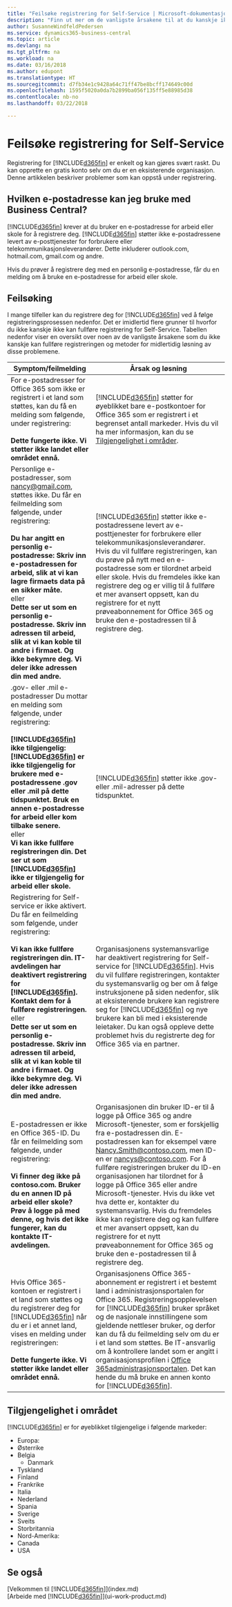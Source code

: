 ```yaml
---
title: "Feilsøke registrering for Self-Service | Microsoft-dokumentasjon"
description: "Finn ut mer om de vanligste årsakene til at du kanskje ikke kan fullføre registreringen for Business Central og hvordan du kan løse dem."
author: SusanneWindfeldPedersen
ms.service: dynamics365-business-central
ms.topic: article
ms.devlang: na
ms.tgt_pltfrm: na
ms.workload: na
ms.date: 03/16/2018
ms.author: edupont
ms.translationtype: HT
ms.sourcegitcommit: d7fb34e1c9428a64c71ff47be8bcff174649c00d
ms.openlocfilehash: 1595f5020a0da7b2899ba056f135ff5e88985d38
ms.contentlocale: nb-no
ms.lasthandoff: 03/22/2018

---
```

# <a name="troubleshooting-self-service-sign-up"></a>Feilsøke registrering for Self-Service
Registrering for [!INCLUDE[d365fin](includes/d365fin_md.md)] er enkelt og kan gjøres svært raskt. Du kan opprette en gratis konto selv om du er en eksisterende organisasjon. Denne artikkelen beskriver problemer som kan oppstå under registrering.

## <a name="what-email-address-can-i-use-with-business-central"></a>Hvilken e-postadresse kan jeg bruke med Business Central?
[!INCLUDE[d365fin](includes/d365fin_md.md)] krever at du bruker en e-postadresse for arbeid eller skole for å registrere deg. [!INCLUDE[d365fin](includes/d365fin_md.md)] støtter ikke e-postadressene levert av e-posttjenester for forbrukere eller telekommunikasjonsleverandører. Dette inkluderer outlook.com, hotmail.com, gmail.com og andre.

Hvis du prøver å registrere deg med en personlig e-postadresse, får du en melding om å bruke en e-postadresse for arbeid eller skole.

## <a name="troubleshooting"></a>Feilsøking
I mange tilfeller kan du registrere deg for [!INCLUDE[d365fin](includes/d365fin_md.md)] ved å følge registreringsprosessen nedenfor. Det er imidlertid flere grunner til hvorfor du ikke kanskje ikke kan fullføre registrering for Self-Service. Tabellen nedenfor viser en oversikt over noen av de vanligste årsakene som du ikke kanskje kan fullføre registreringen og metoder for midlertidig løsning av disse problemene.

| Symptom/feilmelding | Årsak og løsning |
| --- | --- |
| For e-postadresser for Office 365 som ikke er registrert i et land som støttes, kan du få en melding som følgende, under registrering:<br /><br />**Dette fungerte ikke. Vi støtter ikke landet eller området ennå.** |[!INCLUDE[d365fin](includes/d365fin_md.md)] støtter for øyeblikket bare e-postkontoer for Office 365 som er registrert i et begrenset antall markeder. Hvis du vil ha mer informasjon, kan du se [Tilgjengelighet i områder](#regional-availability). |
| Personlige e-postadresser, som nancy@gmail.com, støttes ikke. Du får en feilmelding som følgende, under registrering:<br /><br />**Du har angitt en personlig e-postadresse: Skriv inn e-postadressen for arbeid, slik at vi kan lagre firmaets data på en sikker måte.**<br> eller <br> **Dette ser ut som en personlig e-postadresse. Skriv inn adressen til arbeid, slik at vi kan koble til andre i firmaet. Og ikke bekymre deg. Vi deler ikke adressen din med andre.** |[!INCLUDE[d365fin](includes/d365fin_md.md)] støtter ikke e-postadressene levert av e-posttjenester for forbrukere eller telekommunikasjonsleverandører. Hvis du vil fullføre registreringen, kan du prøve på nytt med en e-postadresse som er tilordnet arbeid eller skole. Hvis du fremdeles ikke kan registrere deg og er villig til å fullføre et mer avansert oppsett, kan du registrere for et nytt prøveabonnement for Office 365 og bruke den e-postadressen til å registrere deg. |
| .gov- eller .mil e-postadresser Du mottar en melding som følgende, under registrering:<br /><br />**[!INCLUDE[d365fin](includes/d365fin_md.md)] ikke tilgjengelig: [!INCLUDE[d365fin](includes/d365fin_md.md)] er ikke tilgjengelig for brukere med e-postadressene .gov eller .mil på dette tidspunktet. Bruk en annen e-postadresse for arbeid eller kom tilbake senere.** <br>eller <br>**Vi kan ikke fullføre registreringen din. Det ser ut som [!INCLUDE[d365fin](includes/d365fin_md.md)] ikke er tilgjengelig for arbeid eller skole.** |[!INCLUDE[d365fin](includes/d365fin_md.md)] støtter ikke .gov- eller .mil-adresser på dette tidspunktet. |
| Registrering for Self-service er ikke aktivert. Du får en feilmelding som følgende, under registrering:<br /><br />**Vi kan ikke fullføre registreringen din. IT-avdelingen har deaktivert registrering for [!INCLUDE[d365fin](includes/d365fin_md.md)]. Kontakt dem for å fullføre registreringen.** <br>eller <br> **Dette ser ut som en personlig e-postadresse. Skriv inn adressen til arbeid, slik at vi kan koble til andre i firmaet. Og ikke bekymre deg. Vi deler ikke adressen din med andre.** |Organisasjonens systemansvarlige har deaktivert registrering for Self-service for [!INCLUDE[d365fin](includes/d365fin_md.md)]. Hvis du vil fullføre registreringen, kontakter du systemansvarlig og ber om å følge instruksjonene på siden nedenfor, slik at eksisterende brukere kan registrere seg for [!INCLUDE[d365fin](includes/d365fin_md.md)] og nye brukere kan bli med i eksisterende leietaker. Du kan også oppleve dette problemet hvis du registrerte deg for Office 365 via en partner. |
| E-postadressen er ikke en Office 365-ID. Du får en feilmelding som følgende, under registrering:<br /><br />**Vi finner deg ikke på contoso.com. Bruker du en annen ID på arbeid eller skole? Prøv å logge på med denne, og hvis det ikke fungerer, kan du kontakte IT-avdelingen.** |Organisasjonen din bruker ID-er til å logge på Office 365 og andre Microsoft-tjenester, som er forskjellig fra e-postadressen din. E-postadressen kan for eksempel være Nancy.Smith@contoso.com, men ID-en er nancys@contoso.com. For å fullføre registreringen bruker du ID-en organisasjonen har tilordnet for å logge på Office 365 eller andre Microsoft-tjenester. Hvis du ikke vet hva dette er, kontakter du systemansvarlig. Hvis du fremdeles ikke kan registrere deg og kan fullføre et mer avansert oppsett, kan du registrere for et nytt prøveabonnement for Office 365 og bruke den e-postadressen til å registrere deg. |
| Hvis Office 365-kontoen er registrert i et land som støttes og du registrerer deg for [!INCLUDE[d365fin](includes/d365fin_md.md)] når du er i et annet land, vises en melding under registreringen:<br /><br />**Dette fungerte ikke. Vi støtter ikke landet eller området ennå.**| Organisasjonens Office 365-abonnement er registrert i et bestemt land i administrasjonsportalen for Office 365. Registreringsopplevelsen for [!INCLUDE[d365fin](includes/d365fin_md.md)] bruker språket og de nasjonale innstillingene som gjeldende nettleser bruker, og derfor kan du få du feilmelding selv om du er i et land som støttes. Be IT-ansvarlig om å kontrollere landet som er angitt i organisasjonsprofilen i [Office 365administrasjonsportalen](https://portal.office.com/adminportal/home#/companyprofile). Det kan hende du må bruke en annen konto for [!INCLUDE[d365fin](includes/d365fin_md.md)].|

## <a name="regional-availability"></a>Tilgjengelighet i området
[!INCLUDE[d365fin](includes/d365fin_md.md)] er for øyeblikket tilgjengelige i følgende markeder:

*   Europa:
  * Østerrike
  * Belgia
    * Danmark
  * Tyskland
  * Finland
  * Frankrike
  * Italia
  * Nederland
  * Spania
  * Sverige
  * Sveits
  * Storbritannia
*   Nord-Amerika:
  * Canada
  * USA


## <a name="see-also"></a>Se også
[Velkommen til [!INCLUDE[d365fin](includes/d365fin_long_md.md)]](index.md)  
[Arbeide med [!INCLUDE[d365fin](includes/d365fin_md.md)]](ui-work-product.md)

